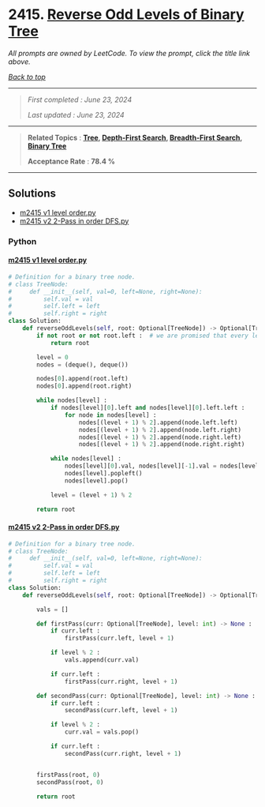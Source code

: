 # 2415. [Reverse Odd Levels of Binary Tree](<https://leetcode.com/problems/reverse-odd-levels-of-binary-tree>)

*All prompts are owned by LeetCode. To view the prompt, click the title link above.*

*[Back to top](<../README.md>)*

------

> *First completed : June 23, 2024*
>
> *Last updated : June 23, 2024*

------

> **Related Topics** : **[Tree](<by_topic/Tree.md>), [Depth-First Search](<by_topic/Depth-First Search.md>), [Breadth-First Search](<by_topic/Breadth-First Search.md>), [Binary Tree](<by_topic/Binary Tree.md>)**
>
> **Acceptance Rate** : **78.4 %**

------

## Solutions

- [m2415 v1 level order.py](<../my-submissions/m2415 v1 level order.py>)
- [m2415 v2 2-Pass in order DFS.py](<../my-submissions/m2415 v2 2-Pass in order DFS.py>)
### Python
#### [m2415 v1 level order.py](<../my-submissions/m2415 v1 level order.py>)
```Python
# Definition for a binary tree node.
# class TreeNode:
#     def __init__(self, val=0, left=None, right=None):
#         self.val = val
#         self.left = left
#         self.right = right
class Solution:
    def reverseOddLevels(self, root: Optional[TreeNode]) -> Optional[TreeNode]:
        if not root or not root.left :  # we are promised that every level is filled
            return root

        level = 0
        nodes = (deque(), deque())

        nodes[0].append(root.left)
        nodes[0].append(root.right)

        while nodes[level] :
            if nodes[level][0].left and nodes[level][0].left.left :
                for node in nodes[level] :
                    nodes[(level + 1) % 2].append(node.left.left)
                    nodes[(level + 1) % 2].append(node.left.right)
                    nodes[(level + 1) % 2].append(node.right.left)
                    nodes[(level + 1) % 2].append(node.right.right)

            while nodes[level] :
                nodes[level][0].val, nodes[level][-1].val = nodes[level][-1].val, nodes[level][0].val
                nodes[level].popleft()
                nodes[level].pop()

            level = (level + 1) % 2

        return root
```

#### [m2415 v2 2-Pass in order DFS.py](<../my-submissions/m2415 v2 2-Pass in order DFS.py>)
```Python
# Definition for a binary tree node.
# class TreeNode:
#     def __init__(self, val=0, left=None, right=None):
#         self.val = val
#         self.left = left
#         self.right = right
class Solution:
    def reverseOddLevels(self, root: Optional[TreeNode]) -> Optional[TreeNode]:

        vals = []

        def firstPass(curr: Optional[TreeNode], level: int) -> None :
            if curr.left :
                firstPass(curr.left, level + 1)

            if level % 2 :
                vals.append(curr.val)

            if curr.left :
                firstPass(curr.right, level + 1)

        def secondPass(curr: Optional[TreeNode], level: int) -> None :
            if curr.left :
                secondPass(curr.left, level + 1)

            if level % 2 :
                curr.val = vals.pop()

            if curr.left :
                secondPass(curr.right, level + 1)


        firstPass(root, 0)
        secondPass(root, 0)

        return root
```

